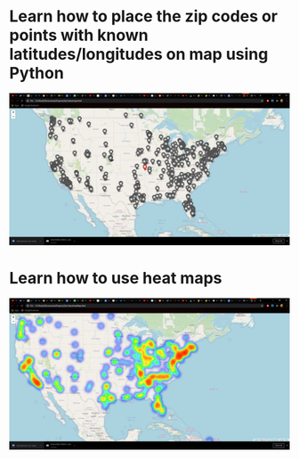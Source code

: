 # Learn how to place the zip codes or points with known latitudes/longitudes on map using Python
![Html frame](frame.png)

# Learn how to use heat maps
![Html frame](heat_map.png)